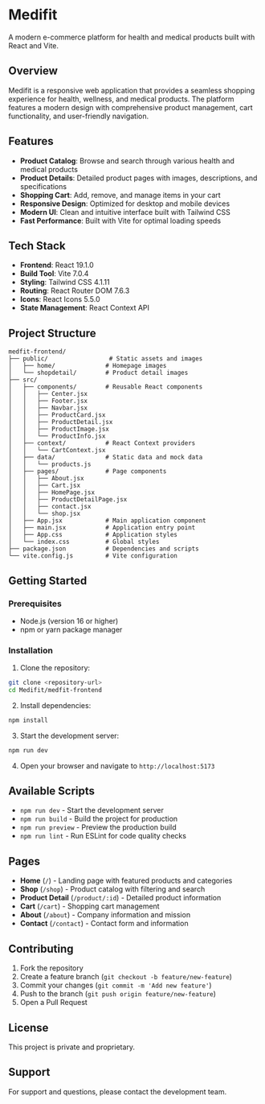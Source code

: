 # Medifit

A modern e-commerce platform for health and medical products built with React and Vite.

## Overview

Medifit is a responsive web application that provides a seamless shopping experience for health, wellness, and medical products. The platform features a modern design with comprehensive product management, cart functionality, and user-friendly navigation.

## Features

- **Product Catalog**: Browse and search through various health and medical products
- **Product Details**: Detailed product pages with images, descriptions, and specifications
- **Shopping Cart**: Add, remove, and manage items in your cart
- **Responsive Design**: Optimized for desktop and mobile devices
- **Modern UI**: Clean and intuitive interface built with Tailwind CSS
- **Fast Performance**: Built with Vite for optimal loading speeds

## Tech Stack

- **Frontend**: React 19.1.0
- **Build Tool**: Vite 7.0.4
- **Styling**: Tailwind CSS 4.1.11
- **Routing**: React Router DOM 7.6.3
- **Icons**: React Icons 5.5.0
- **State Management**: React Context API

## Project Structure

```
medfit-frontend/
├── public/                 # Static assets and images
│   ├── home/              # Homepage images
│   └── shopdetail/        # Product detail images
├── src/
│   ├── components/        # Reusable React components
│   │   ├── Center.jsx
│   │   ├── Footer.jsx
│   │   ├── Navbar.jsx
│   │   ├── ProductCard.jsx
│   │   ├── ProductDetail.jsx
│   │   ├── ProductImage.jsx
│   │   └── ProductInfo.jsx
│   ├── context/           # React Context providers
│   │   └── CartContext.jsx
│   ├── data/              # Static data and mock data
│   │   └── products.js
│   ├── pages/             # Page components
│   │   ├── About.jsx
│   │   ├── Cart.jsx
│   │   ├── HomePage.jsx
│   │   ├── ProductDetailPage.jsx
│   │   ├── contact.jsx
│   │   └── shop.jsx
│   ├── App.jsx            # Main application component
│   ├── main.jsx           # Application entry point
│   ├── App.css            # Application styles
│   └── index.css          # Global styles
├── package.json           # Dependencies and scripts
└── vite.config.js         # Vite configuration
```

## Getting Started

### Prerequisites

- Node.js (version 16 or higher)
- npm or yarn package manager

### Installation

1. Clone the repository:
```bash
git clone <repository-url>
cd Medifit/medfit-frontend
```

2. Install dependencies:
```bash
npm install
```

3. Start the development server:
```bash
npm run dev
```

4. Open your browser and navigate to `http://localhost:5173`

## Available Scripts

- `npm run dev` - Start the development server
- `npm run build` - Build the project for production
- `npm run preview` - Preview the production build
- `npm run lint` - Run ESLint for code quality checks

## Pages

- **Home** (`/`) - Landing page with featured products and categories
- **Shop** (`/shop`) - Product catalog with filtering and search
- **Product Detail** (`/product/:id`) - Detailed product information
- **Cart** (`/cart`) - Shopping cart management
- **About** (`/about`) - Company information and mission
- **Contact** (`/contact`) - Contact form and information

## Contributing

1. Fork the repository
2. Create a feature branch (`git checkout -b feature/new-feature`)
3. Commit your changes (`git commit -m 'Add new feature'`)
4. Push to the branch (`git push origin feature/new-feature`)
5. Open a Pull Request

## License

This project is private and proprietary.

## Support

For support and questions, please contact the development team.